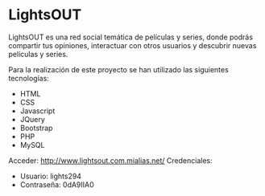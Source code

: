 # LightsOUT
LightsOUT es una red social temática de películas y series, donde podrás compartir tus opiniones, interactuar con otros usuarios y descubrir nuevas películas y series.

Para la realización de este proyecto se han utilizado las siguientes tecnologías:
- HTML
- CSS
- Javascript
- JQuery
- Bootstrap
- PHP
- MySQL


Acceder: http://www.lightsout.com.mialias.net/
Credenciales:
- Usuario: lights294
- Contraseña: 0dA9IIA0
